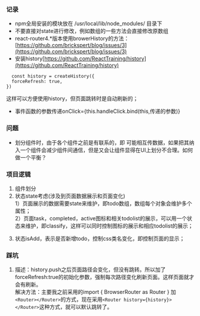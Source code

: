 ### 记录
- npm全局安装的模块放在 /usr/local/lib/node_modules/ 目录下
- 不要直接对state进行修改，例如数组的一些方法会直接修改原数组
- react-router4.*版本使用browerHistory的方法：[https://github.com/brickspert/blog/issues/3](https://github.com/brickspert/blog/issues/3)
- 安装history[https://github.com/ReactTraining/history](https://github.com/ReactTraining/history)
```
  const history = createHistory({
  forceRefresh: true,
})
```
这样可以方便使用history，但页面跳转时是自动刷新的；
- 事件函数的参数传递onClick={this.handleClick.bind(this,传递的参数)}

### 问题
- 划分组件时，由于各个组件之前是有联系的，即 可能相互传数据，如果把其纳入一个组件会减少组件间通信，但是又会让组件显得在UI上划分不合理。如何做一个平衡？

### 项目逻辑
1. 组件划分
2. 状态state考虑(涉及到页面数据展示和页面变化)  
1）页面展示的数据需要state来维护，即todo数组，数组每个对象会维护多个属性；   
2）页面task，completed，active图标和相关todolist的展示，可以用一个状态来维护，即classify，这样可以同时控制图标的展示和相应todolist的展示；      
3) 状态isAdd，表示是否新增todo，控制css类名变化，即控制页面的显示；  

### 踩坑
1. 描述：history.push之后页面路径会变化，但没有跳转。所以加了forceRefresh:true的初始化参数，强制每次路径变化刷新页面。这样页面就才会有刷新。   
解决方法：主要我之前采用的import { BrowserRouter as Router } 加 ```<Router></Router>```的方式，现在采用```<Router history={history}></Router>```这种方式，就可以默认跳转了。



